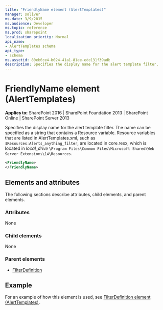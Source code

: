 ```yaml
---
title: "FriendlyName element (AlertTemplates)"
manager: soliver
ms.date: 3/9/2015
ms.audience: Developer
ms.topic: reference
ms.prod: sharepoint
localization_priority: Normal
api_name:
- AlertTemplates schema
api_type:
- schema
ms.assetid: 80eb6ce4-b024-41a1-81ee-ede131f39adb
description: Specifies the display name for the alert template filter.
---
```


# FriendlyName element (AlertTemplates)

**Applies to:** SharePoint 2016 | SharePoint Foundation 2013 | SharePoint Online | SharePoint Server 2013
  
Specifies the display name for the alert template filter. The name can be specified as a string that contains a Resource variable. Resource variables that are listed in AlertTemplates.xml, such as `$Resources:Alerts_anything_filter`, are located in core.resx, which is located in  _local_drive_ `\Program Files\Common Files\Microsoft Shared\Web Server Extensions\14\Resources`.
  
```XML
<FriendlyName>
</FriendlyName>
```

## Elements and attributes

The following sections describe attributes, child elements, and parent elements.

### Attributes

None
  
### Child elements

None
  
### Parent elements

- [FilterDefinition](filterdefinition-element-alerttemplates.md)
   
## Example

For an example of how this element is used, see [FilterDefinition element (AlertTemplates)](filterdefinition-element-alerttemplates.md).
  

